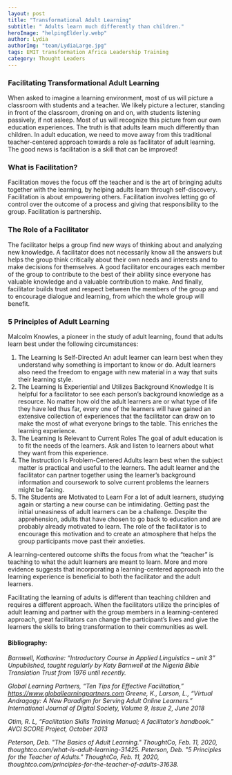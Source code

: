 ```yaml
---
layout: post
title: "Transformational Adult Learning"
subtitle: " Adults learn much differently than children."
heroImage: "helpingElderly.webp"
author: Lydia
authorImg: "team/LydiaLarge.jpg"
tags: EMIT transformation Africa Leadership Training
category: Thought Leaders
---
```


### Facilitating Transformational Adult Learning
When asked to imagine a learning environment, most of us will picture a classroom with students and a teacher.  We likely picture a lecturer, standing in front of the classroom, droning on and on, with students listening passively, if not asleep.  Most of us will recognize this picture from our own education experiences. The truth is that adults learn much differently than children.  In adult education, we need to move away from this traditional teacher-centered approach towards a role as facilitator of adult learning. The good news is facilitation is a skill that can be improved!

### What is Facilitation?
Facilitation moves the focus off the teacher and is the art of bringing adults together with the learning, by helping adults learn through self-discovery.  Facilitation is about empowering others.  Facilitation involves letting go of control over the outcome of a process and giving that responsibility to the group.  Facilitation is partnership.

### The Role of a Facilitator
The facilitator helps a group find new ways of thinking about and analyzing new knowledge.  A facilitator does not necessarily know all the answers but helps the group think critically about their own needs and interests and to make decisions for themselves.  A good facilitator encourages each member of the group to contribute to the best of their ability since everyone has valuable knowledge and a valuable contribution to make.  And finally, facilitator builds trust and respect between the members of the group and to encourage dialogue and learning, from which the whole group will benefit.

### 5 Principles of Adult Learning
Malcolm Knowles, a pioneer in the study of adult learning, found that adults learn best under the following circumstances:
1.	The Learning Is Self-Directed
An adult learner can learn best when they understand why something is important to know or do.  Adult learners also need the freedom to engage with new material in a way that suits their learning style.
2.	The Learning Is Experiential and Utilizes Background Knowledge
It is helpful for a facilitator to see each person’s background knowledge as a resource.  No matter how old the adult learners are or what type of life they have led thus far, every one of the learners will have gained an extensive collection of experiences that the facilitator can draw on to make the most of what everyone brings to the table. This enriches the learning experience. 
3.	The Learning Is Relevant to Current Roles
The goal of adult education is to fit the needs of the learners. Ask and listen to learners about what they want from this experience.
4.	The Instruction Is Problem-Centered
Adults learn best when the subject matter is practical and useful to the learners.  The adult learner and the facilitator can partner together using the learner’s background information and coursework to solve current problems the learners might be facing.
5.	The Students are Motivated to Learn
For a lot of adult learners, studying again or starting a new course can be intimidating.  Getting past the initial uneasiness of adult learners can be a challenge.  Despite the apprehension, adults that have chosen to go back to education and are probably already motivated to learn.  The role of the facilitator is to encourage this motivation and to create an atmosphere that helps the group participants move past their anxieties.

A learning-centered outcome shifts the focus from what the “teacher” is teaching to what the adult learners are meant to learn.  More and more evidence suggests that incorporating a learning-centered approach into the learning experience is beneficial to both the facilitator and the adult learners.  

Facilitating the learning of adults is different than teaching children and requires a different approach.  When the facilitators utilize the principles of adult learning and partner with the group members in a learning-centered approach, great facilitators can change the participant’s lives and give the learners the skills to bring transformation to their communities as well.





#### Bibliography:
_Barnwell, Katharine: “Introductory Course in Applied Linguistics – unit 3” Unpublished, taught regularly by Katy Barnwell at the Nigeria Bible Translation Trust from 1976 until recently._

_Global Learning Partners, “Ten Tips for Effective Facilitation,” https://www.globallearningpartners.com
Greene, K., Larson, L., “Virtual Andragogy: A New Paradigm for Serving Adult Online Learners.” International Journal of Digital Society, Volume 9, Issue 2, June 2018_

_Otim, R. L, “Facilitation Skills Training Manual; A facilitator’s handbook.” AVCI SCORE Project, October 2013_

_Peterson, Deb. "The Basics of Adult Learning." ThoughtCo, Feb. 11, 2020, thoughtco.com/what-is-adult-learning-31425.
Peterson, Deb. "5 Principles for the Teacher of Adults." ThoughtCo, Feb. 11, 2020, thoughtco.com/principles-for-the-teacher-of-adults-31638._
